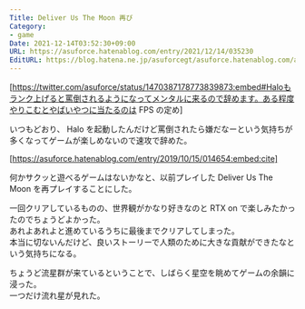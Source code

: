 ```yaml
---
Title: Deliver Us The Moon 再び
Category:
- game
Date: 2021-12-14T03:52:30+09:00
URL: https://asuforce.hatenablog.com/entry/2021/12/14/035230
EditURL: https://blog.hatena.ne.jp/asuforcegt/asuforce.hatenablog.com/atom/entry/13574176438042532008
---
```


[https://twitter.com/asuforce/status/1470387178773839873:embed#Haloもランク上げると罵倒されるようになってメンタルに来るので辞めます。ある程度やりこむとやばいやつに当たるのは FPS の定め]

いつもどおり、 Halo を起動したんだけど罵倒されたら嫌だなーという気持ちが多くなってゲームが楽しめないので速攻で辞めた。   

[https://asuforce.hatenablog.com/entry/2019/10/15/014654:embed:cite]

何かサクッと遊べるゲームはないかなと、以前プレイした  Deliver Us The Moon を再プレイすることにした。  

一回クリアしているものの、世界観がかなり好きなのと RTX on で楽しみたかったのでちょうどよかった。  
あれよあれよと進めているうちに最後までクリアしてしまった。  
本当に切ないんだけど、良いストーリーで人類のために大きな貢献ができたなという気持ちになる。  

ちょうど流星群が来ているということで、しばらく星空を眺めてゲームの余韻に浸った。  
一つだけ流れ星が見れた。
